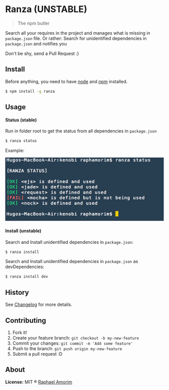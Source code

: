 # Ranza (UNSTABLE)

> The npm butler

Search all your requires in the project and manages what is missing in `package.json` file. Or rather: Search for unidentified dependencies in `package.json` and notifies you

Don't be shy, send a Pull Request :)

## Install

Before anything, you need to have [node](http://nodejs.org/) and [npm](https://www.npmjs.org/) installed.

```sh
$ npm install -g ranza
```

## Usage

#### Status (stable)

Run in folder root to get the status from all dependencies in `package.json`

```sh
$ ranza status
```

Example: 

![Ranza Status](docs/images/status.png)

#### Install (unstable)

Search and Install unidentified dependencies in `package.json`:

```sh
$ ranza install
```

Search and Install unidentified dependencies in `package.json` as devDependencies:

```sh
$ ranza install dev
```

## History

See [Changelog](docs/changelog.md) for more details.

## Contributing

1. Fork it!
2. Create your feature branch: `git checkout -b my-new-feature`
3. Commit your changes: `git commit -m 'Add some feature'`
4. Push to the branch: `git push origin my-new-feature`
5. Submit a pull request :D

## About

**License:** MIT ® [Raphael Amorim](https://github.com/raphamorim)